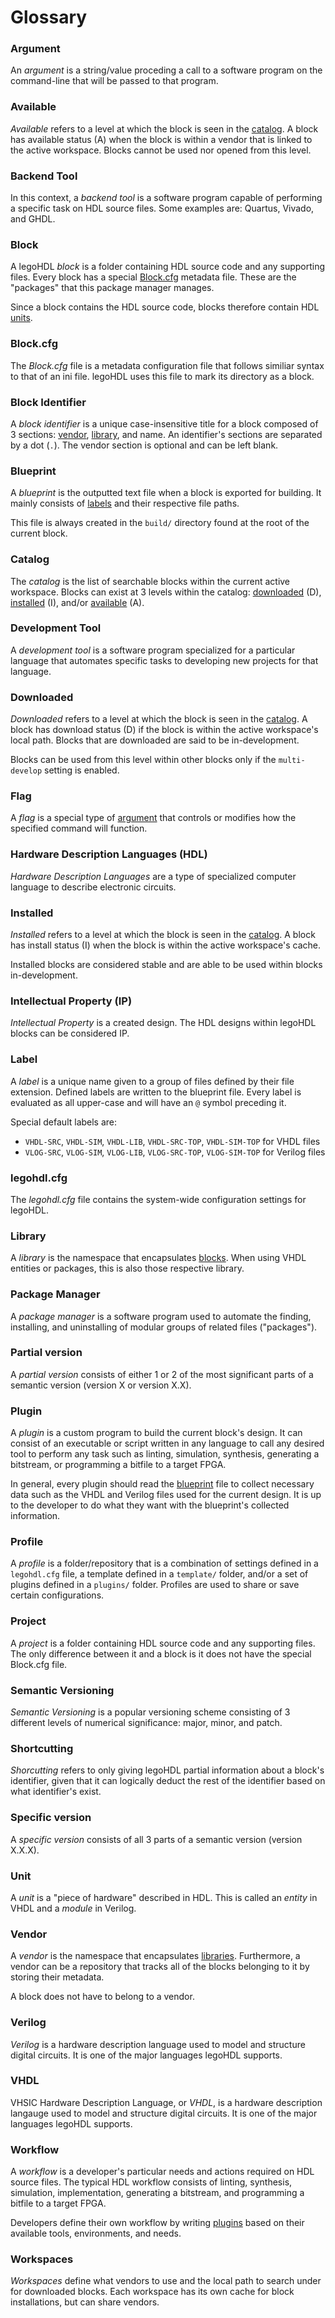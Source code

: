 # Glossary

### Argument
An _argument_ is a string/value proceding a call to a software program on the command-line that will be passed to that program.

### Available
_Available_ refers to a level at which the block is seen in the [catalog](./glossary.md#catalog). A block has available status (A) when the block is within a vendor that is linked to the active workspace. Blocks cannot be used nor opened from this level.

### Backend Tool
In this context, a _backend_ _tool_ is a software program capable of performing a specific task on HDL source files. Some examples are: Quartus, Vivado, and GHDL.

### Block
A legoHDL _block_ is a folder containing HDL source code and any supporting files. Every block has a special [Block.cfg](./glossary.md#blockcfg) metadata file. These are the "packages" that this package manager manages.

Since a block contains the HDL source code, blocks therefore contain HDL [units](./glossary.md#unit).

### Block.cfg
The _Block.cfg_ file is a metadata configuration file that follows similiar syntax to that of an ini file. legoHDL uses this file to mark its directory as a block.

### Block Identifier
A _block_ _identifier_ is a unique case-insensitive title for a block composed of 3 sections: [vendor](./glossary.md#vendor), [library](./glossary.md#library), and name. An identifier's sections are separated by a dot (`.`). The vendor section is optional and can be left blank.

### Blueprint
A _blueprint_ is the outputted text file when a block is exported for building. It mainly consists of [labels](./glossary.md#label) and their respective file paths. 

This file is always created in the `build/` directory found at the root of the current block.

### Catalog
The _catalog_ is the list of searchable blocks within the current active workspace. Blocks can exist at 3 levels within the catalog: [downloaded](./glossary.md#downloaded) (D), [installed](./glossary.md#installed) (I), and/or [available](./glossary.md#available) (A).

### Development Tool
A _development tool_ is a software program specialized for a particular language that automates specific tasks to developing new projects for that language.

### Downloaded
_Downloaded_ refers to a level at which the block is seen in the [catalog](./glossary.md#catalog). A block has download status (D) if the block is within the active workspace's local path. Blocks that are downloaded are said to be in-development. 

Blocks can be used from this level within other blocks only if the `multi-develop` setting is enabled.

### Flag
A _flag_ is a special type of [argument](./glossary.md#argument) that controls or modifies how the specified command will function.

### Hardware Description Languages (HDL)
_Hardware_ _Description_ _Languages_ are a type of specialized computer language to describe electronic circuits.

### Installed
_Installed_ refers to a level at which the block is seen in the [catalog](./glossary.md#catalog). A block has install status (I) when the block is within the active workspace's cache. 

Installed blocks are considered stable and are able to be used within blocks in-development.

### Intellectual Property (IP)
_Intellectual Property_ is a created design. The HDL designs within legoHDL blocks can be considered IP. 

### Label
A _label_ is a unique name given to a group of files defined by their file extension. Defined labels are written to the blueprint file. Every label is evaluated as all upper-case and will have an `@` symbol preceding it.

Special default labels are: 
- `VHDL-SRC`, `VHDL-SIM`, `VHDL-LIB`, `VHDL-SRC-TOP`, `VHDL-SIM-TOP` for VHDL files
- `VLOG-SRC`, `VLOG-SIM`, `VLOG-LIB`, `VLOG-SRC-TOP`, `VLOG-SIM-TOP` for Verilog files

### legohdl.cfg
The _legohdl.cfg_ file contains the system-wide configuration settings for legoHDL.

### Library
A _library_ is the namespace that encapsulates [blocks](./glossary.md#block). When using VHDL entities or packages, this is also those respective library.

### Package Manager
A _package manager_ is a software program used to automate the finding, installing, and uninstalling of modular groups of related files ("packages").

### Partial version
A _partial_ _version_ consists of either 1 or 2 of the most significant parts of a semantic version (version X or version X.X).

### Plugin
A _plugin_ is a custom program to build the current block's design. It can consist of an executable or script written in any language to call any desired tool to perform any task such as linting, simulation, synthesis, generating a bitstream, or programming a bitfile to a target FPGA.

In general, every plugin should read the [blueprint](./glossary.md#blueprint) file to collect necessary data such as the VHDL and Verilog files used for the current design. It is up to the developer to do what they want with the blueprint's collected information.

### Profile
A _profile_ is a folder/repository that is a combination of settings defined in a `legohdl.cfg` file, a template defined in a `template/` folder, and/or a set of plugins defined in a `plugins/` folder. Profiles are used to share or save certain configurations.

### Project
A _project_ is a folder containing HDL source code and any supporting files. The only difference between it and a block is it does not have the special Block.cfg file.

### Semantic Versioning
_Semantic_ _Versioning_ is a popular versioning scheme consisting of 3 different levels of numerical significance: major, minor, and patch.

### Shortcutting
_Shorcutting_ refers to only giving legoHDL partial information about a block's identifier, given that it can logically deduct the rest of the identifier based on what identifier's exist.

### Specific version
A _specific_ _version_ consists of all 3 parts of a semantic version (version X.X.X).

### Unit
A _unit_ is a "piece of hardware" described in HDL. This is called an _entity_ in VHDL and a _module_ in Verilog.

### Vendor
A _vendor_ is the namespace that encapsulates [libraries](./glossary.md#library). Furthermore, a vendor can be a repository that tracks all of the blocks belonging to it by storing their metadata. 

A block does not have to belong to a vendor.

### Verilog
_Verilog_ is a hardware description language used to model and structure digital circuits. It is one of the major languages legoHDL supports.

### VHDL
VHSIC Hardware Description Language, or _VHDL_, is a hardware description langauge used to model and structure digital circuits. It is one of the major languages legoHDL supports.

### Workflow
A _workflow_ is a developer's particular needs and actions required on HDL source files. The typical HDL workflow consists of linting, synthesis, simulation, implementation, generating a bitstream, and programming a bitfile to a target FPGA.

Developers define their own workflow by writing [plugins](./glossary.md#plugin) based on their available tools, environments, and needs.

### Workspaces
_Workspaces_ define what vendors to use and the local path to search under for downloaded blocks. Each workspace has its own cache for block installations, but can share vendors.
